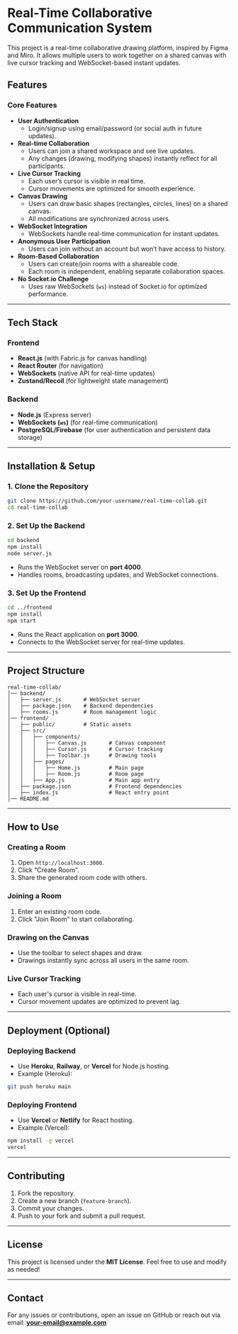 # Real-Time Collaborative Communication System

This project is a real-time collaborative drawing platform, inspired by Figma and Miro. It allows multiple users to work together on a shared canvas with live cursor tracking and WebSocket-based instant updates.

## Features

### Core Features
- **User Authentication**
  - Login/signup using email/password (or social auth in future updates).
- **Real-time Collaboration**
  - Users can join a shared workspace and see live updates.
  - Any changes (drawing, modifying shapes) instantly reflect for all participants.
- **Live Cursor Tracking**
  - Each user’s cursor is visible in real time.
  - Cursor movements are optimized for smooth experience.
- **Canvas Drawing**
  - Users can draw basic shapes (rectangles, circles, lines) on a shared canvas.
  - All modifications are synchronized across users.
- **WebSocket Integration**
  - WebSockets handle real-time communication for instant updates.
- **Anonymous User Participation** 
  - Users can join without an account but won’t have access to history.
- **Room-Based Collaboration**
  - Users can create/join rooms with a shareable code.
  - Each room is independent, enabling separate collaboration spaces.
- **No Socket.io Challenge**
  - Uses raw WebSockets (`ws`) instead of Socket.io for optimized performance.

---

## Tech Stack

### Frontend
- **React.js** (with Fabric.js for canvas handling)
- **React Router** (for navigation)
- **WebSockets** (native API for real-time updates)
- **Zustand/Recoil** (for lightweight state management)

### Backend
- **Node.js** (Express server)
- **WebSockets (`ws`)** (for real-time communication)
- **PostgreSQL/Firebase** (for user authentication and persistent data storage)

---

## Installation & Setup

### 1. Clone the Repository
```sh
git clone https://github.com/your-username/real-time-collab.git
cd real-time-collab
```

### 2. Set Up the Backend
```sh
cd backend
npm install
node server.js
```
- Runs the WebSocket server on **port 4000**.
- Handles rooms, broadcasting updates, and WebSocket connections.

### 3. Set Up the Frontend
```sh
cd ../frontend
npm install
npm start
```
- Runs the React application on **port 3000**.
- Connects to the WebSocket server for real-time updates.

---

## Project Structure
```
real-time-collab/
│── backend/
│   ├── server.js       # WebSocket server
│   ├── package.json    # Backend dependencies
│   ├── rooms.js        # Room management logic
│── frontend/
│   ├── public/         # Static assets
│   ├── src/
│   │   ├── components/
│   │   │   ├── Canvas.js       # Canvas component
│   │   │   ├── Cursor.js       # Cursor tracking
│   │   │   ├── Toolbar.js      # Drawing tools
│   │   ├── pages/
│   │   │   ├── Home.js         # Main page
│   │   │   ├── Room.js         # Room page
│   │   ├── App.js              # Main app entry
│   ├── package.json            # Frontend dependencies
│   ├── index.js                # React entry point
│── README.md
```

---

## How to Use

### Creating a Room
1. Open `http://localhost:3000`.
2. Click "Create Room".
3. Share the generated room code with others.

### Joining a Room
1. Enter an existing room code.
2. Click "Join Room" to start collaborating.

### Drawing on the Canvas
- Use the toolbar to select shapes and draw.
- Drawings instantly sync across all users in the same room.

### Live Cursor Tracking
- Each user's cursor is visible in real-time.
- Cursor movement updates are optimized to prevent lag.

---

## Deployment (Optional)

### Deploying Backend
- Use **Heroku**, **Railway**, or **Vercel** for Node.js hosting.
- Example (Heroku):
```sh
git push heroku main
```

### Deploying Frontend
- Use **Vercel** or **Netlify** for React hosting.
- Example (Vercel):
```sh
npm install -g vercel
vercel
```

---

## Contributing
1. Fork the repository.
2. Create a new branch (`feature-branch`).
3. Commit your changes.
4. Push to your fork and submit a pull request.

---

## License
This project is licensed under the **MIT License**. Feel free to use and modify as needed!

---

## Contact
For any issues or contributions, open an issue on GitHub or reach out via email: **your-email@example.com**


